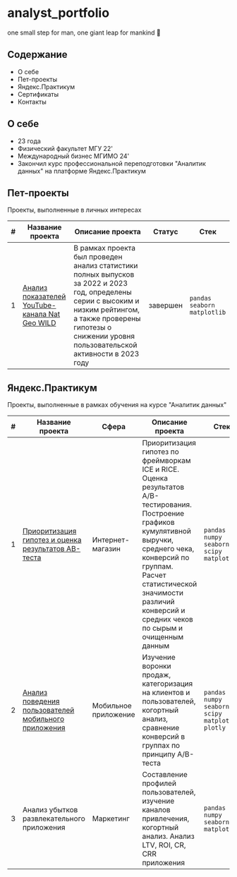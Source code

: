 # analyst_portfolio
one small step for man, one giant leap for mankind :rocket:
## Содержание
+ О себе
+ Пет-проекты
+ Яндекс.Практикум
+ Сертификаты
+ Контакты

## О себе
+ 23 года
+ Физический факультет МГУ 22'
+ Международный бизнес МГИМО 24'
+ Закончил курс профессиональной переподготовки "Аналитик данных" на платформе Яндекс.Практикум
## Пет-проекты
Проекты, выполненные в личных интересах

|#|Название проекта|Описание проекта|Статус|Стек|
|-|----------|----------|----------|----------|
| 1 | [Анализ показателей YouTube-канала Nat Geo WILD](Nat_Geo_WILD_project.ipynb) | В рамках проекта был проведен анализ статистики полных выпусков за 2022 и 2023 год, определены серии с высоким и низким рейтингом, а также проверены гипотезы о снижении уровня пользовательской активности в 2023 году| завершен | `pandas` `seaborn` `matplotlib` |

## Яндекс.Практикум
Проекты, выполненные в рамках обучения на курсе "Аналитик данных"

|#|Название проекта|Сфера|Описание проекта|Стек|
|-----|-----|-----|-----|-----|
|1|[Приоритизация гипотез и оценка результатов АВ-теста](AB_testing_project.ipynb)|Интернет-магазин| Приоритизация гипотез по фреймворкам ICE и RICE. Оценка результатов A/B-тестирования. Построение графиков кумулятивной выручки, среднего чека, конверсий по группам. Расчет статистической значимости различий конверсий и средних чеков по сырым и очищенным данным| `pandas` `numpy` `seaborn` `scipy` `matplotib`|
|2|[Анализ поведения пользователей мобильного приложения](User_behavior_analysis_project.ipynb)| Мобильное приложение|Изучение воронки продаж, категоризация на клиентов и пользователей, когортный анализ, сравнение конверсий в группах по принципу А/В-теста|`pandas` `numpy` `seaborn` `scipy` `matplotib` `plotly`|
|3| Анализ убытков развлекательного приложения | Маркетинг | Составление профилей пользователей, изучение каналов привлечения, когортный анализ. Анализ LTV, ROI, CR, CRR приложения |`pandas`  `numpy` `seaborn` `matplotlib`|
